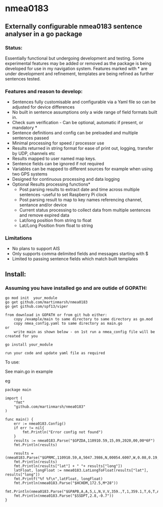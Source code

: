 # nmea0183
## Externally configurable nmea0183 sentence analyser in a go package

### Status:
Essentially functional but undergoing development and testing. Some experimental features may be added or removed as the package is being developed for use in my navigation system.
Features marked with * are under development and refinement, templates are being refined as further sentences tested.

### Features and reason to develop:

- Sentences fully customisable and configurable via a Yaml file so can be adjusted for device differences
- No built in sentence assumptions only a wide range of field formats built in.
- Check sum verification - Can be optional, automatic if present, or mandatory *
- Sentence definitions and config can be preloaded and multiple sentences passed
- Minimal processing for speed / processor use
- Results returned in string format for ease of print out, logging, transfer by UDP, channels etc 
- Results mapped to user named map keys.
- Sentence fields can be ignored if not required
- Variables can be mapped to different sources for example when using two GPS systems
- Designed for continuous processing and data logging
- Optional Results processing functions*
    - Post parsing results to extract date and time across multiple sentences -useful to set Raspberry Pi clock
    - Post parsing result to map to key names referencing channel, sentance and/or device
    - Current status processing to collect data from multiple sentences and remove expired data
    - Lat/long position from string to float
    - Lat/Long Position from float to string

### Limitations

- No plans to support AIS
- Only supports comma delimited fields and messages starting with $
- Limited to passing sentence fields which match built templates

## Install:

### Assuming you have installed go and are outide of GOPATH:
    go mod init  your_module
    go get github.com/martinmarsh/nmea0183
	go get github.com/spf13/viper

    from download in GOPATH or from git hub either:
        copy /example/main to same directory to same directory as go.mod
        copy nmea_config.yaml to same directory as main.go
    or 
        write main as shown below - on 1st run a nmea_config file will be created for you

    go install your_module
 
    run your code and update yaml file as required 


To use:

See main.go in example

eg

    package main

    import (
	    "fmt"
	    "github.com/martinmarsh/nmea0183"
    )

    func main() {
	    err := nmea0183.Config()
	    if err != nil{
		    fmt.Println("Error config not found")
	    }
	    results := nmea0183.Parse("$GPZDA,110910.59,15,09,2020,00,00*6F")
	    fmt.Println(results)

	    results = (nmea0183.Parse("$GPRMC,110910.59,A,5047.3986,N,00054.6007,W,0.08,0.19,150920,0.24,W,D,V*75"))
	    fmt.Println(results)
	    fmt.Println(results["lat"] + " "+ results["long"])
	    latFloat, longFloat := nmea0183.LatLongToFloat(results["lat"], results["long"])
	    fmt.Printf("%f %f\n",latFloat, longFloat)
	    fmt.Println(nmea0183.Parse("$HCHDM,172.5,M*28"))
	    fmt.Println(nmea0183.Parse("$GPAPB,A,A,5,L,N,V,V,359.,T,1,359.1,T,6,T,A*7C"))
	    fmt.Println(nmea0183.Parse("$SSDPT,2.8,-0.7"))
    }   

